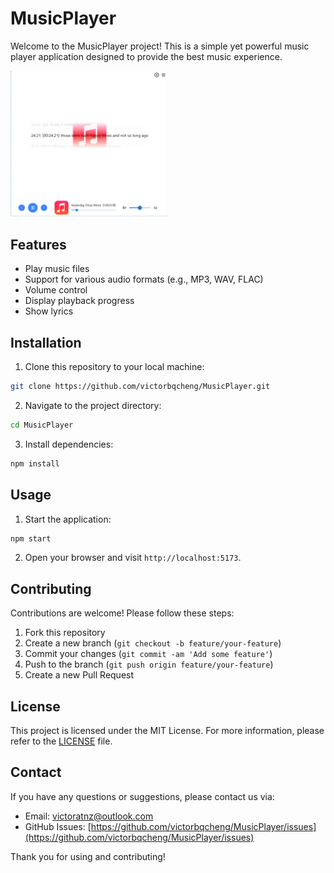 # MusicPlayer
Welcome to the MusicPlayer project! This is a simple yet powerful music player application designed to provide the best music experience.

<img src="Snipaste_2024-09-22_23-33-13.png" width="50%">

## Features

- Play music files
- Support for various audio formats (e.g., MP3, WAV, FLAC)
- Volume control
- Display playback progress
- Show lyrics

## Installation

1. Clone this repository to your local machine:
  ```bash
  git clone https://github.com/victorbqcheng/MusicPlayer.git
  ```
2. Navigate to the project directory:
  ```bash
  cd MusicPlayer
  ```
3. Install dependencies:
  ```bash
  npm install
  ```

## Usage

1. Start the application:
  ```bash
  npm start
  ```
2. Open your browser and visit `http://localhost:5173`.

## Contributing

Contributions are welcome! Please follow these steps:

1. Fork this repository
2. Create a new branch (`git checkout -b feature/your-feature`)
3. Commit your changes (`git commit -am 'Add some feature'`)
4. Push to the branch (`git push origin feature/your-feature`)
5. Create a new Pull Request

## License

This project is licensed under the MIT License. For more information, please refer to the [LICENSE](LICENSE) file.

## Contact

If you have any questions or suggestions, please contact us via:

- Email: victoratnz@outlook.com
- GitHub Issues: [https://github.com/victorbqcheng/MusicPlayer/issues](https://github.com/victorbqcheng/MusicPlayer/issues)

Thank you for using and contributing!
